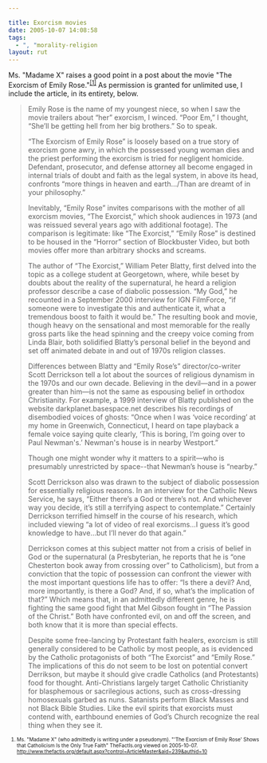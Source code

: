 ```yaml
---

title: Exorcism movies
date: 2005-10-07 14:08:58
tags:
  - ", "morality-religion
layout: rut
---
```


<p>Ms. "Madame X" raises a good point in a post about the movie "The Exorcism of Emily Rose."<sup><a href="http://www.thefactis.org/default.aspx?control=ArticleMaster&aid=239&authid=10">[1]</a></sup> As permission is granted for unlimited use, I include the article, in its entirety, below.  </p>  <blockquote>Emily Rose is the name of my youngest niece, so when I saw the movie trailers about “her” exorcism, I winced. “Poor Em,” I thought, “She’ll be getting hell from her big brothers.” So to speak.

“The Exorcism of Emily Rose” is loosely based on a true story of exorcism gone awry, in which the possessed young woman dies and the priest performing the exorcism is tried for negligent homicide. Defendant, prosecutor, and defense attorney all become engaged in internal trials of doubt and faith as the legal system, in above its head, confronts “more things in heaven and earth…/Than are dreamt of in your philosophy.”  

Inevitably, “Emily Rose” invites comparisons with the mother of all exorcism movies, “The Exorcist,” which shook audiences in 1973 (and was reissued several years ago with additional footage). The comparison is legitimate: like “The Exorcist,” “Emily Rose” is destined to be housed in the “Horror” section of Blockbuster Video, but both movies offer more than arbitrary shocks and screams.  

The author of “The Exorcist,” William Peter Blatty, first delved into the topic as a college student at Georgetown, where, while beset by doubts about the reality of the supernatural, he heard a religion professor describe a case of diabolic possession. “My God,” he recounted in a September 2000 interview for IGN FilmForce, “if someone were to investigate this and authenticate it, what a tremendous boost to faith it would be.” The resulting book and movie, though heavy on the sensational and most memorable for the really gross parts like the head spinning and the creepy voice coming from Linda Blair, both solidified Blatty’s personal belief in the beyond and set off animated debate in and out of 1970s religion classes.  

Differences between Blatty and “Emily Rose’s” director/co-writer Scott Derrickson tell a lot about the sources of religious dynamism in the 1970s and our own decade. Believing in the devil—and in a power greater than him—is not the same as espousing belief in orthodox Christianity. For example, a 1999 interview of Blatty published on the website darkplanet.basespace.net describes his recordings of disembodied voices of ghosts: “Once when I was ‘voice recording’ at my home in Greenwich, Connecticut, I heard on tape playback a female voice saying quite clearly, ‘This is boring, I’m going over to Paul Newman's.’ Newman's house is in nearby Westport.”  

Though one might wonder why it matters to a spirit—who is presumably unrestricted by space--that Newman’s house is “nearby.”  

Scott Derrickson also was drawn to the subject of diabolic possession for essentially religious reasons.  In an interview for the Catholic News Service, he says, “Either there’s a God or there’s not. And whichever way you decide, it’s still a terrifying aspect to contemplate.” Certainly Derrickson terrified himself in the course of his research, which included viewing “a lot of video of real exorcisms…I guess it’s good knowledge to have…but I’ll never do that again.”  

Derrickson comes at this subject matter not from a crisis of belief in God or the supernatural (a Presbyterian, he reports that he is “one Chesterton book away from crossing over” to Catholicism), but from a conviction that the topic of possession can confront the viewer with the most important questions life has to offer: “Is there a devil? And, more importantly, is there a God?  And, if so, what’s the implication of that?” Which means that, in an admittedly different genre, he is fighting the same good fight that Mel Gibson fought in “The Passion of the Christ.” Both have confronted evil, on and off the screen, and both know that it is more than special effects.  

Despite some free-lancing by Protestant faith healers, exorcism is still generally considered to be Catholic by most people, as is evidenced by the Catholic protagonists of both “The Exorcist” and “Emily Rose.” The implications of this do not seem to be lost on potential convert Derrikson, but maybe it should give cradle Catholics (and Protestants) food for thought. Anti-Christians largely target Catholic Christianity for blasphemous or sacrilegious actions, such as cross-dressing homosexuals garbed as nuns. Satanists perform Black Masses and not Black Bible Studies. Like the evil spirits that exorcists must contend with, earthbound enemies of God’s Church recognize the real thing when they see it.</blockquote>  <font size="-2"> <ol> <li>Ms. "Madame X" (who admittedly is writing under a pseudonym).  "'The Exorcism of Emily Rose' Shows that Catholicism Is the Only True Faith" TheFactIs.org viewed on 2005-10-07. http://www.thefactis.org/default.aspx?control=ArticleMaster&aid=239&authid=10  </li> </ol> </font>

